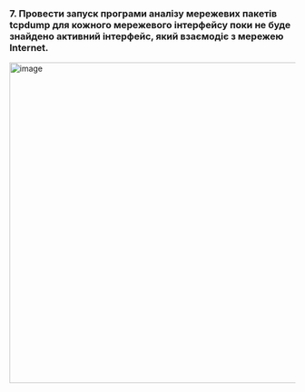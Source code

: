 ### 7. Провести запуск програми аналізу мережевих пакетів tcpdump для кожного мережевого інтерфейсу поки не буде знайдено активний інтерфейс, який взаємодіє з мережею Internet.

<img width="564" alt="image" src="https://user-images.githubusercontent.com/27497026/210152051-42cabca5-9a9f-4b45-abeb-d2069bbece0d.png">